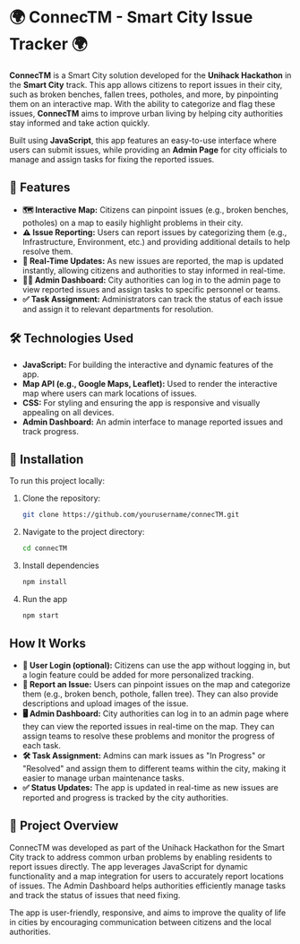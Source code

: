 # 🌍 ConnecTM - Smart City Issue Tracker 🌍

**ConnecTM** is a Smart City solution developed for the **Unihack Hackathon** in the **Smart City** track. This app allows citizens to report issues in their city, such as broken benches, fallen trees, potholes, and more, by pinpointing them on an interactive map. With the ability to categorize and flag these issues, **ConnecTM** aims to improve urban living by helping city authorities stay informed and take action quickly.

Built using **JavaScript**, this app features an easy-to-use interface where users can submit issues, while providing an **Admin Page** for city officials to manage and assign tasks for fixing the reported issues.

## 🚀 Features

- **🗺️ Interactive Map:** Citizens can pinpoint issues (e.g., broken benches, potholes) on a map to easily highlight problems in their city.
- **⚠️ Issue Reporting:** Users can report issues by categorizing them (e.g., Infrastructure, Environment, etc.) and providing additional details to help resolve them.
- **🔄 Real-Time Updates:** As new issues are reported, the map is updated instantly, allowing citizens and authorities to stay informed in real-time.
- **👩‍💻 Admin Dashboard:** City authorities can log in to the admin page to view reported issues and assign tasks to specific personnel or teams.
- **✅ Task Assignment:** Administrators can track the status of each issue and assign it to relevant departments for resolution.

## 🛠️ Technologies Used

- **JavaScript:** For building the interactive and dynamic features of the app.
- **Map API (e.g., Google Maps, Leaflet):** Used to render the interactive map where users can mark locations of issues.
- **CSS:** For styling and ensuring the app is responsive and visually appealing on all devices.
- **Admin Dashboard:** An admin interface to manage reported issues and track progress.

## 🔧 Installation

To run this project locally:

1. Clone the repository:
   ```bash
   git clone https://github.com/yourusername/connecTM.git
2. Navigate to the project directory:
   ```bash
   cd connecTM
3. Install dependencies
   ```bash
   npm install
4. Run the app
   ```bash
   npm start

   
## How It Works

  - **🔑 User Login (optional):** Citizens can use the app without logging in, but a login feature could be added for more personalized tracking.
  - **📍 Report an Issue:** Users can pinpoint issues on the map and categorize them (e.g., broken bench, pothole, fallen tree). They can also provide descriptions and upload images of the issue.
  - **🖥️ Admin Dashboard:** City authorities can log in to an admin page where they can view the reported issues in real-time on the map. They can assign teams to resolve these problems and monitor the progress of each task.
  - **🛠️ Task Assignment:** Admins can mark issues as "In Progress" or "Resolved" and assign them to different teams within the city, making it easier to manage urban maintenance tasks.
  - **✅ Status Updates:** The app is updated in real-time as new issues are reported and progress is tracked by the city authorities.

## 📝 Project Overview

ConnecTM was developed as part of the Unihack Hackathon for the Smart City track to address common urban problems by enabling residents to report issues directly. The app leverages JavaScript for dynamic functionality and a map integration for users to accurately report locations of issues. The Admin Dashboard helps authorities efficiently manage tasks and track the status of issues that need fixing.

The app is user-friendly, responsive, and aims to improve the quality of life in cities by encouraging communication between citizens and the local authorities.

